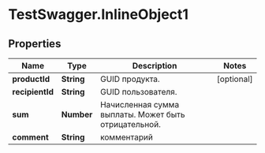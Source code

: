 # TestSwagger.InlineObject1

## Properties

Name | Type | Description | Notes
------------ | ------------- | ------------- | -------------
**productId** | **String** | GUID продукта. | [optional] 
**recipientId** | **String** | GUID пользователя. | 
**sum** | **Number** | Начисленная сумма выплаты. Может быть отрицательной. | 
**comment** | **String** | комментарий | 


